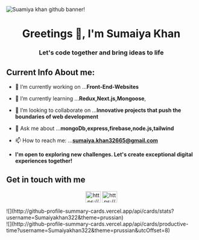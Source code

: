 ![Suamiya khan github banner!](/1.png "Suamiya Khan")

<h1 align="center">Greetings 👋, I'm Sumaiya Khan</h1>
<h3 align="center">Let's code together and bring ideas to life</h3>







##  Current Info About me:

- 🔭 I’m currently working on ...**Front-End-Websites**
- 🌱 I’m currently learning ...**Redux,Next.js,Mongoose**,
- 👯 I’m looking to collaborate on ...**Innovative projects that push the boundaries of web development**

- 💬 Ask me about ...**mongoDb,express,firebase,node.js,tailwind**
- 📫 How to reach me: ...**sumaiya.khan32665@gmail.com**

- **I'm open to exploring new challenges. Let's create exceptional digital experiences together!**


## Get in touch with me
<p align="center">
<a href="https://www.linkedin.com/in/sumaiya-khan-917b01265/" target="blank"><img align="center" src="https://raw.githubusercontent.com/rahuldkjain/github-profile-readme-generator/master/src/images/icons/Social/linked-in-alt.svg" alt="https://www.linkedin.com/in/sumaiya-khan-917b01265/" height="30" width="40" /></a>
<a href="https://www.facebook.com/profile.php?id=100045201829910" target="blank"><img align="center" src="https://raw.githubusercontent.com/rahuldkjain/github-profile-readme-generator/master/src/images/icons/Social/facebook.svg" alt="https://www.facebook.com/tanzim.nahid.1/" height="30" width="40" /></a>

</p>


<div>
![](http://github-profile-summary-cards.vercel.app/api/cards/stats?username=Sumaiyakhan322&theme=prussian)
</div>
<div>
![](http://github-profile-summary-cards.vercel.app/api/cards/productive-time?username=Sumaiyakhan322&theme=prussian&utcOffset=8)

